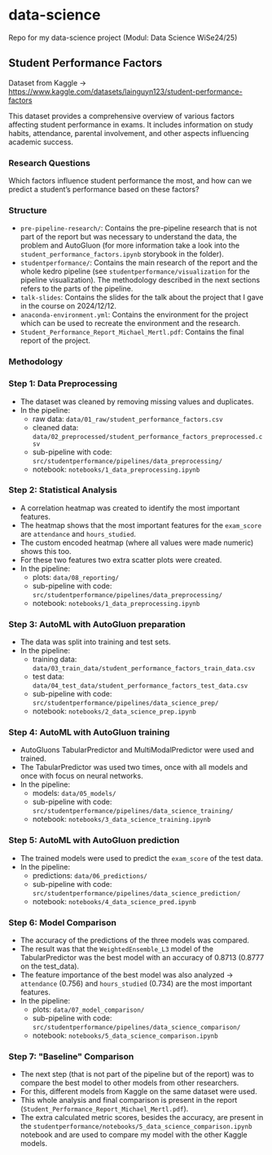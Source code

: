 # data-science
Repo for my data-science project (Modul: Data Science WiSe24/25)

## Student Performance Factors
Dataset from Kaggle -> https://www.kaggle.com/datasets/lainguyn123/student-performance-factors

This dataset provides a comprehensive overview of various factors affecting student performance in exams. It includes information on study habits, attendance, parental involvement, and other aspects influencing academic success.

### Research Questions
Which factors influence student performance the most, and how can we predict a student’s performance based on these factors?

### Structure
- `pre-pipeline-research/`: Contains the pre-pipeline research that is not part of the report but was necessary to understand the data, the problem and AutoGluon
  (for more information take a look into the `student_performance_factors.ipynb` storybook in the folder).
- `studentperformance/`: Contains the main research of the report and the whole kedro pipeline (see `studentperformance/visualization` for the pipeline visualization).
  The methodology described in the next sections refers to the parts of the pipeline.
- `talk-slides`: Contains the slides for the talk about the project that I gave in the course on 2024/12/12.
- `anaconda-environment.yml`: Contains the environment for the project which can be used to recreate the environment and the research.
- `Student_Performance_Report_Michael_Mertl.pdf`: Contains the final report of the project.

### Methodology

### Step 1: Data Preprocessing
- The dataset was cleaned by removing missing values and duplicates.
- In the pipeline:
  - raw data: `data/01_raw/student_performance_factors.csv`
  - cleaned data: `data/02_preprocessed/student_performance_factors_preprocessed.csv`
  - sub-pipeline with code: `src/studentperformance/pipelines/data_preprocessing/`
  - notebook: `notebooks/1_data_preprocessing.ipynb`

### Step 2: Statistical Analysis
- A correlation heatmap was created to identify the most important features.
- The heatmap shows that the most important features for the `exam_score` are `attendance` and `hours_studied`.
- The custom encoded heatmap (where all values were made numeric) shows this too.
- For these two features two extra scatter plots were created.
- In the pipeline:
  - plots: `data/08_reporting/`
  - sub-pipeline with code: `src/studentperformance/pipelines/data_preprocessing/`
  - notebook: `notebooks/1_data_preprocessing.ipynb`

### Step 3: AutoML with AutoGluon preparation
- The data was split into training and test sets.
- In the pipeline:
  - training data: `data/03_train_data/student_performance_factors_train_data.csv`
  - test data: `data/04_test_data/student_performance_factors_test_data.csv`
  - sub-pipeline with code: `src/studentperformance/pipelines/data_science_prep/`
  - notebook: `notebooks/2_data_science_prep.ipynb`

### Step 4: AutoML with AutoGluon training
- AutoGluons TabularPredictor and MultiModalPredictor were used and trained.
- The TabularPredictor was used two times, once with all models and once with focus on neural networks.
- In the pipeline:
  - models: `data/05_models/`
  - sub-pipeline with code: `src/studentperformance/pipelines/data_science_training/`
  - notebook: `notebooks/3_data_science_training.ipynb`

### Step 5: AutoML with AutoGluon prediction
- The trained models were used to predict the `exam_score` of the test data.
- In the pipeline:
  - predictions: `data/06_predictions/`
  - sub-pipeline with code: `src/studentperformance/pipelines/data_science_prediction/`
  - notebook: `notebooks/4_data_science_pred.ipynb`

### Step 6: Model Comparison
- The accuracy of the predictions of the three models was compared.
- The result was that the `WeightedEnsemble_L3` model of the TabularPredictor was the best model with an accuracy of 0.8713 (0.8777 on the test_data).
- The feature importance of the best model was also analyzed -> `attendance` (0.756) and `hours_studied` (0.734) are the most important features.
- In the pipeline:
  - plots: `data/07_model_comparison/`
  - sub-pipeline with code: `src/studentperformance/pipelines/data_science_comparison/`
  - notebook: `notebooks/5_data_science_comparison.ipynb`

### Step 7: "Baseline" Comparison
- The next step (that is not part of the pipeline but of the report) was to compare the best model to other models from other researchers.
- For this, different models from Kaggle on the same dataset were used.
- This whole analysis and final comparison is present in the report (`Student_Performance_Report_Michael_Mertl.pdf`).
- The extra calculated metric scores, besides the accuracy, are present in the `studentperformance/notebooks/5_data_science_comparison.ipynb` notebook
and are used to compare my model with the other Kaggle models.